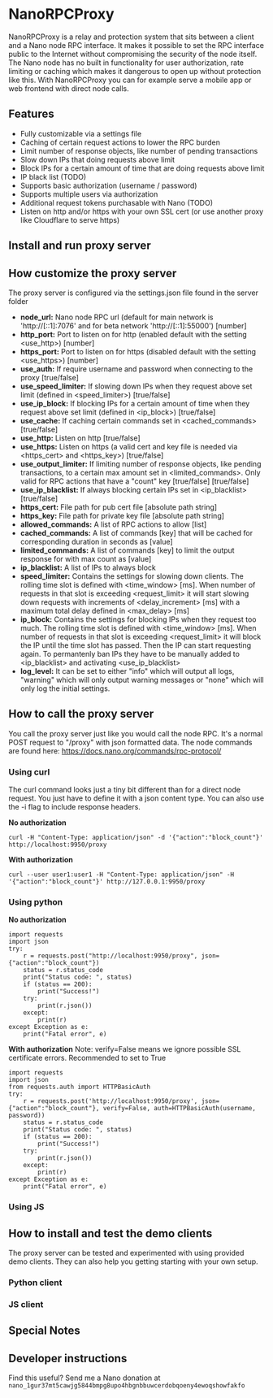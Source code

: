 # NanoRPCProxy
NanoRPCProxy is a relay and protection system that sits between a client and a Nano node RPC interface. It makes it possible to set the RPC interface public to the Internet without compromising the security of the node itself. The Nano node has no built in functionality for user authorization, rate limiting or caching which makes it dangerous to open up without protection like this. With NanoRPCProxy you can for example serve a mobile app or web frontend with direct node calls.

## Features
* Fully customizable via a settings file
* Caching of certain request actions to lower the RPC burden
* Limit number of response objects, like number of pending transactions
* Slow down IPs that doing requests above limit
* Block IPs for a certain amount of time that are doing requests above limit
* IP black list (TODO)
* Supports basic authorization (username / password)
* Supports multiple users via authorization
* Additional request tokens purchasable with Nano (TODO)
* Listen on http and/or https with your own SSL cert (or use another proxy like Cloudflare to serve https)

## Install and run proxy server


## How customize the proxy server
The proxy server is configured via the settings.json file found in the server folder
* **node_url:** Nano node RPC url (default for main network is 'http://[::1]:7076' and for beta network 'http://[::1]:55000') [number]
* **http_port:** Port to listen on for http (enabled default with the setting <use_http>) [number]
* **https_port:** Port to listen on for https (disabled default with the setting <use_https>) [number]
* **use_auth:** If require username and password when connecting to the proxy [true/false]
* **use_speed_limiter:** If slowing down IPs when they request above set limit (defined in <speed_limiter>) [true/false]
* **use_ip_block:** If blocking IPs for a certain amount of time when they request above set limit (defined in <ip_block>) [true/false]
* **use_cache:** If caching certain commands set in <cached_commands> [true/false]
* **use_http:** Listen on http [true/false]
* **use_https:** Listen on https (a valid cert and key file is needed via <https_cert> and <https_key>) [true/false]
* **use_output_limiter:** If limiting number of response objects, like pending transactions, to a certain max amount set in <limited_commands>. Only valid for RPC actions that have a "count" key [true/false] [true/false]
* **use_ip_blacklist:** If always blocking certain IPs set in <ip_blacklist> [true/false]
* **https_cert:** File path for pub cert file [absolute path string]
* **https_key:** File path for private key file [absolute path string]
* **allowed_commands:** A list of RPC actions to allow [list]
* **cached_commands:** A list of commands [key] that will be cached for corresponding duration in seconds as [value]
* **limited_commands:** A list of commands [key] to limit the output response for with max count as [value]
* **ip_blacklist:** A list of IPs to always block
* **speed_limiter:** Contains the settings for slowing down clients. The rolling time slot is defined with <time_window> [ms]. When number of requests in that slot is exceeding <request_limit> it will start slowing down requests with increments of <delay_increment> [ms] with a maximum total delay defined in <max_delay> [ms]
* **ip_block:** Contains the settings for blocking IPs when they request too much. The rolling time slot is defined with <time_window> [ms]. When number of requests in that slot is exceeding <request_limit> it will block the IP until the time slot has passed. Then the IP can start requesting again. To permantenly ban IPs they have to be manually added to <ip_blacklist> and activating <use_ip_blacklist>
* **log_level:** It can be set to either "info" which will output all logs, "warning" which will only output warning messages or "none" which will only log the initial settings.

## How to call the proxy server
You call the proxy server just like you would call the node RPC. It's a normal POST request to "<YourProxyURL>/proxy" with json formatted data.
The node commands are found here: https://docs.nano.org/commands/rpc-protocol/

### Using curl
The curl command looks just a tiny bit different than for a direct node request. You just have to define it with a json content type. You can also use the -i flag to include response headers.

**No authorization**

    curl -H "Content-Type: application/json" -d '{"action":"block_count"}' http://localhost:9950/proxy

**With authorization**

    curl --user user1:user1 -H "Content-Type: application/json" -H '{"action":"block_count"}' http://127.0.0.1:9950/proxy

### Using python
**No authorization**

    import requests
    import json
    try:
        r = requests.post("http://localhost:9950/proxy", json={"action":"block_count"})
        status = r.status_code
        print("Status code: ", status)
        if (status == 200):
            print("Success!")
        try:
            print(r.json())
        except:
            print(r)
    except Exception as e:
        print("Fatal error", e)

**With authorization**
Note: verify=False means we ignore possible SSL certificate errors. Recommended to set to True

    import requests
    import json
    from requests.auth import HTTPBasicAuth
    try:
        r = requests.post('http://localhost:9950/proxy', json={"action":"block_count"}, verify=False, auth=HTTPBasicAuth(username, password))
        status = r.status_code
        print("Status code: ", status)
        if (status == 200):
            print("Success!")
        try:
            print(r.json())
        except:
            print(r)
    except Exception as e:
        print("Fatal error", e)

### Using JS

## How to install and test the demo clients
The proxy server can be tested and experimented with using provided demo clients. They can also help you getting starting with your own setup.

### Python client

### JS client


## Special Notes


## Developer instructions
Find this useful? Send me a Nano donation at `nano_1gur37mt5cawjg5844bmpg8upo4hbgnbbuwcerdobqoeny4ewoqshowfakfo`
